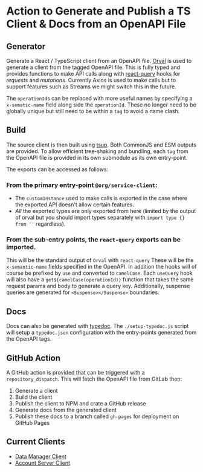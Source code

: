 # Action to Generate and Publish a TS Client & Docs from an OpenAPI File

## Generator

Generate a React / TypeScript client from an OpenAPI file. [Orval](https://orval.dev) is used to generate a client from the tagged OpenAPI file. This is fully typed and provides functions to make API calls along with [react-query](https://react-query.tanstack.com/) hooks for _requests_ and _mutations_. Currently Axios is used to make calls but to support features such as Streams we might switch this in the future.

The `operationId`s can be replaced with more useful names by specifying a `x-sematic-name` field along side the `operationId`. These no longer need to be globally unique but still need to be within a `tag` to avoid a name clash.

## Build

The source client is then built using [tsup](https://tsup.egoist.sh/). Both CommonJS and ESM outputs are provided. To allow efficient tree-shaking and bundling, each `tag` from the OpenAPI file is provided in its own submodule as its own entry-point.

The exports can be accessed as follows:

### From the primary entry-point `@org/service-client`:

- The `customInstance` used to make calls is exported in the case where the exported API doesn't allow certain features.
- _All_ the exported types are only exported from here (limited by the output of orval but you should import types separately with `import type {} from ''` regardless).

### From the sub-entry points, the `react-query` exports can be imported.

This will be the standard output of `Orval` with `react-query` These will be the `x-semantic-name` fields specified in the OpenAPI. In addition the hooks will of course be prefixed by `use` and converted to `camelCase`. Each `useQuery` hook will also have a `get${camelCase(operationId)}` function that takes the same request params and body to generate a query key. Additionally, suspense queries are generated for `<Suspense></Suspense>` boundaries.

## Docs

Docs can also be generated with [typedoc](https://typedoc.org/). The `./setup-typedoc.js` script will setup a `typedoc.json` configuration with the entry-points generated from the OpenAPI tags.

## GitHub Action

A GitHub action is provided that can be triggered with a `repository_dispatch`. This will fetch the OpenAPI file from GitLab then:

1. Generate a client
2. Build the client
3. Publish the client to NPM and crate a GitHub release
4. Generate docs from the generated client
5. Publish these docs to a branch called `gh-pages` for deployment on GitHub Pages

## Current Clients

- [Data Manager Client](https://github.com/InformaticsMatters/data-manager-npm-client)
- [Account Server Client](https://github.com/InformaticsMatters/account-server-js-client)
